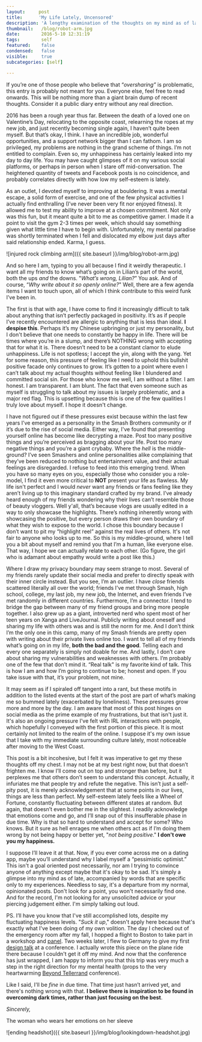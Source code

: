 ```yaml
---
layout:     post
title:      'My Life Lately, Uncensored'
description: 'A lengthy examination of the thoughts on my mind as of late.'
thumbnail:   /blog/robot-arm.jpg
date:        2016-5-10 12:31:19
tags:        self
featured:    false
condensed:   false
visible:     true
subcategories: [self]

---
```


If you’re one of those people who believe that “_oversharing”_ is problematic, this entry is probably not meant for you. Everyone else, feel free to read onwards. This will be nothing more than a giant brain dump of recent thoughts. Consider it a public diary entry without any real direction.

2016 has been a rough year thus far. Between the death of a loved one on Valentine’s Day, relocating to the opposite coast, relearning the ropes at my new job, and just recently becoming single again, I haven’t quite been myself. But that’s okay, I think. I have an incredible job, wonderful opportunities, and a support network bigger than I can fathom. I am so privileged, my problems are nothing in the grand scheme of things. I’m not entitled to complain. Even so, my unhappiness has certainly leaked into my day to day life. You may have caught glimpses of it on my various social platforms, or perhaps in person when I stare off mid-conversation. The heightened quantity of tweets and Facebook posts is no coincidence, and probably correlates directly with how low my self-esteem is lately.

As an outlet, I devoted myself to improving at bouldering. It was a mental escape, a solid form of exercise, and one of the few physical activities I actually find enthralling (I’ve never been very fit nor enjoyed fitness). It allowed me to test my ability to improve at a chosen commitment. Not only was this fun, but it meant quite a bit to me as competitive gamer. I made it a point to visit the gym 2-3 times per week, which should say something given what little time I have to begin with. Unfortunately, my mental paradise was shortly terminated when I fell and dislocated my elbow just days after said relationship ended. Karma, I guess.

![injured rock climbing arm]({{ site.baseurl }}/img/blog/robot-arm.jpg)

And so here I am, typing to you all because I find it weirdly therapeutic. I want all my friends to know what’s going on in Lilian’s part of the world, both the ups _and_ the downs. "_What’s wrong, Lilian?_” You ask. And of course, “_Why write about it so openly online?_" Well, there are a few agenda items I want to touch upon, all of which I think contribute to this weird funk I’ve been in.

The first is that with age, I have come to find it increasingly difficult to talk about anything that isn’t perfectly packaged in positivity. It’s as if people I’ve recently encountered are allergic to anything that is less than ideal. __I despise this__. Perhaps it’s my Chinese upbringing or just my personality, but I don't believe that one needs to constantly be happy in life. There will be times where you’re in a slump, and there’s NOTHING wrong with accepting that for what it is. There doesn’t need to be a constant clamor to elude unhappiness. Life is not spotless; I accept the yin, along with the yang. Yet for some reason, this pressure of feeling like I need to uphold this bullshit positive facade only continues to grow. It’s gotten to a point where even I can’t talk about my actual thoughts without feeling like I blundered and committed social sin. For those who know me well, I am without a filter. I am honest. I am transparent. I am blunt. The fact that even someone such as myself is struggling to talk about my issues is largely problematic, and a major red flag. This is upsetting because this is one of the few qualities I truly love about myself. I hope it doesn't change.

I have not figured out if these pressures exist because within the last few years I’ve emerged as a personality in the Smash Brothers community or if it’s due to the rise of social media. Either way, I've found that presenting yourself online has become like decrypting a maze. Post too many positive things and you’re perceived as bragging about your life. Post too many negative things and you’re a giant crybaby. Where the _hell_ is the middle-ground? I’ve seen Smashers and online personalities alike complaining that they’ve been reduced to nothing but entertainment value, and their actual feelings are disregarded. I refuse to feed into this emerging trend. When you have so many eyes on you, especially those who consider you a role-model, I find it even more critical to __NOT__ present your life as flawless. My life isn't perfect and I would _never_ want any friends or fans feeling like they aren’t living up to this imaginary standard crafted by my brand. I’ve already heard enough of my friends wondering why their lives can’t resemble those of beauty vloggers. Well y'all, that’s because vlogs are usually edited in a way to only showcase the highlights. There’s nothing inherently wrong with showcasing the positive, but every person draws their own boundary of what they wish to expose to the world. I chose this boundary because I don’t want to pit my “highlight reel” against the real lives of others. It's not fair to anyone who looks up to me. So this is my middle-ground, where I tell you a bit about myself and remind you that I’m a human, like everyone else. That way, I hope we can actually relate to each other. (Go figure, the girl who is adamant about empathy would write a post like this.)

Where I draw my privacy boundary may seem strange to most. Several of my friends rarely update their social media and prefer to directly speak with their inner circle instead. But you see, I’m an outlier. I have _close_ friends scattered literally all over the world; friends I’ve met through Smash, high school, college, my last job, my new job, the Internet, and even friends I’ve met randomly in different countries. Furthermore, I’m a connector. I tend to bridge the gap between many of my friend groups and bring more people together. I also grew up as a giant, introverted nerd who spent most of her teen years on Xanga and LiveJournal. Publicly writing about oneself and sharing my life with others was and is still the norm for me. And I don’t think I’m the only one in this camp, many of my Smash friends are pretty open with writing about their private lives online too. I want to tell all of my friends what’s going on in my life, __both the bad and the good__. Telling each and every one separately is simply not doable for me. And lastly, I don’t care about sharing my vulnerabilities and weaknesses with others. I’m probably one of the few that don’t mind it. “Real talk" is my favorite kind of talk. This is how I am and how I’m going to continue to be; honest and open. If you take issue with that, it’s your problem, not mine.

It may seem as if I spiraled off tangent into a rant, but these motifs in addition to the listed events at the start of the post are part of what’s making me so bummed lately (exacerbated by loneliness). These pressures grow more and more by the day. I am aware that most of this post hinges on social media as the prime example of my frustrations, but that isn't just it. It's also an ongoing pressure I've felt with IRL interactions with people, which hopefully I conveyed with the first portion of this piece. It is most certainly not limited to the realm of the online. I suppose it's my own issue that I take with my immediate surrounding culture lately, most noticeable after moving to the West Coast.

This post is a bit incohesive, but I felt it was imperative to get my these thoughts off my chest. I may not be at my best right now, but that doesn’t frighten me. I know I’ll come out on top and stronger than before, but it perplexes me that others don’t seem to understand this concept. Actually, it infuriates me that people try and refute the negative. This isn’t just a self-pity post, it is merely acknowledgement that at some points in our lives, things are less than perfect. My self-esteem lately feels like a Wheel of Fortune, constantly fluctuating between different states at random. But again, that doesn’t even bother me in the slightest. I readily acknowledge that emotions come and go, and I’ll snap out of this insufferable phase in due time. Why is that so hard to understand and accept for some? Who knows. But it sure as hell enrages me when others act as if I’m doing them wrong by not being happy or better yet, "_not being positive_." __I don't owe you my happiness.__

I suppose I’ll leave it at that. Now, if you ever come across me on a dating app, maybe you’ll understand why I label myself a “pessimistic optimist.” This isn't a goal oriented post necessarily, nor am I trying to convince anyone of anything except maybe that it's okay to be sad. It's simply a glimpse into my mind as of late, accompanied by words that are specific only to my experiences. Needless to say, it's a departure from my normal, opinionated posts. Don't look for a point, you won't necessarily find one. And for the record, I'm not looking for any unsolicited advice or your piercing judgement either. I'm simply talking out loud.

PS. I’ll have you know that I've still accomplished lots, despite my fluctuating happiness levels. "_Suck it up_," doesn't apply here because that's exactly what I've been doing of my own volition. The day I checked out of the emergency room after my fall, I hopped a flight to Boston to take part in a workshop and <a href="https://twitter.com/UbiGabe/status/723546106731323392" target="_blank">panel</a>. Two weeks later, I flew to Germany to give my first <a href="https://vimeo.com/165950912" target="_blank">design talk</a> at a conference. I actually wrote this piece on the plane ride there because I couldn't get it off my mind. And now that the conference has just wrapped, I am happy to inform you that this trip was very much a step in the right direction for my mental health (props to the very heartwarming <a href="http://beyondtellerrand.com" target="_blank">Beyond Tellerrand</a> conference).

Like I said, I'll be _fine_ in due time. That time just hasn’t arrived yet, and there's nothing wrong with that. __I believe there is inspiration to be found in overcoming dark times, rather than just focusing on the best__.

_Sincerely,_

The woman who wears her emotions on her sleeve


![ending headshot]({{ site.baseurl }}/img/blog/lookingdown-headshot.jpg)